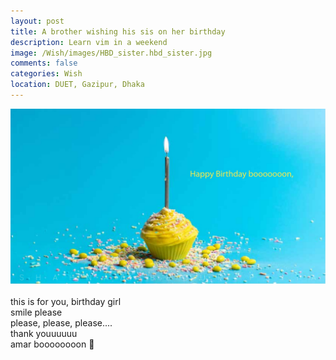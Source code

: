 ```yaml
---
layout: post
title: A brother wishing his sis on her birthday
description: Learn vim in a weekend
image: /Wish/images/HBD_sister.hbd_sister.jpg
comments: false
categories: Wish
location: DUET, Gazipur, Dhaka
---
```


<img src="/Wish/images/hbd_sister.jpg" alt="brother wising his sister on birthday">
<br><br>
this is for you, birthday girl <br>
smile please <br>
please, please, please.... <br>
thank youuuuuu <br>
amar boooooooon 🥰
